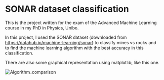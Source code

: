 # SONAR dataset classification
This is the project written for the exam of the Advanced Machine Learning course in my PhD in Physics, Unibo.

In this project, I used the SONAR dataset (downloaded from https://datahub.io/machine-learning/sonar) to classify mines vs rocks and to find the machine learning algorithm with the best accuracy in this classification.

There are also some graphical representation using matplotlib, like this one.

![Algorithm_comparison](https://user-images.githubusercontent.com/48323945/125452465-6a75971d-fb72-44e8-98e7-95f933310c70.png)


